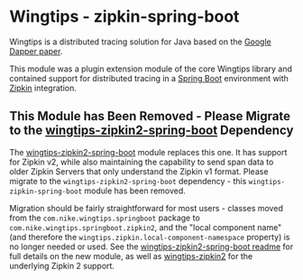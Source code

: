 # Wingtips - zipkin-spring-boot

Wingtips is a distributed tracing solution for Java based on the 
[Google Dapper paper](http://static.googleusercontent.com/media/research.google.com/en/us/pubs/archive/36356.pdf). 

This module was a plugin extension module of the core Wingtips library and contained support for distributed tracing in a 
[Spring Boot](https://spring.io/guides/gs/spring-boot/) environment with [Zipkin](http://zipkin.io/) integration.

## This Module has Been Removed - Please Migrate to the [wingtips-zipkin2-spring-boot](../wingtips-zipkin2-spring-boot) Dependency

The [wingtips-zipkin2-spring-boot](../wingtips-zipkin2-spring-boot) module replaces this one. It has support for 
Zipkin v2, while also maintaining the capability to send span data to older Zipkin Servers that only understand the 
Zipkin v1 format. Please migrate to the `wingtips-zipkin2-spring-boot` dependency - this `wingtips-zipkin-spring-boot` 
module has been removed.

Migration should be fairly straightforward for most users - classes moved from the `com.nike.wingtips.springboot` 
package to `com.nike.wingtips.springboot.zipkin2`, and the "local component name" (and therefore the 
`wingtips.zipkin.local-component-namespace` property) is no longer needed or used. See the 
[wingtips-zipkin2-spring-boot readme](../wingtips-zipkin2-spring-boot) for full details on the new module, as well as
[wingtips-zipkin2](../wingtips-zipkin2) for the underlying Zipkin 2 support.
